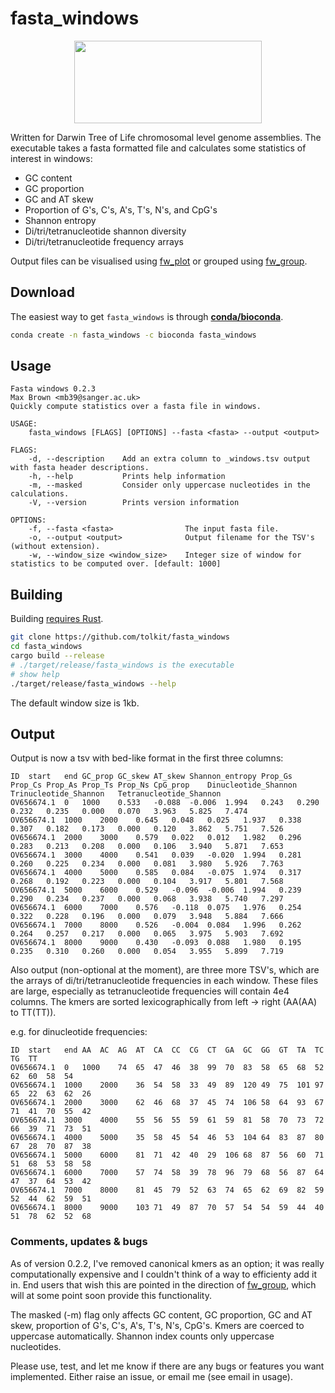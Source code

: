 # fasta_windows

<p align="center">
    <img width="300" height="132" src="https://www.darwintreeoflife.org/wp-content/themes/dtol/dist/assets/gfx/dtol-logo-round.png">
</p>

Written for Darwin Tree of Life chromosomal level genome assemblies. The executable takes a fasta formatted file and calculates some statistics of interest in windows:

- GC content
- GC proportion
- GC and AT skew
- Proportion of G's, C's, A's, T's, N's, and CpG's
- Shannon entropy
- Di/tri/tetranucleotide shannon diversity
- Di/tri/tetranucleotide frequency arrays

Output files can be visualised using <a href="https://github.com/tolkit/fw_plot">fw_plot</a> or grouped using <a href="https://github.com/tolkit/fw_group">fw_group</a>.

## Download

The easiest way to get `fasta_windows` is through <b><a href="https://anaconda.org/bioconda/fasta_windows">conda/bioconda</a></b>.

```bash
conda create -n fasta_windows -c bioconda fasta_windows
```

## Usage

```
Fasta windows 0.2.3
Max Brown <mb39@sanger.ac.uk>
Quickly compute statistics over a fasta file in windows.

USAGE:
    fasta_windows [FLAGS] [OPTIONS] --fasta <fasta> --output <output>

FLAGS:
    -d, --description    Add an extra column to _windows.tsv output with fasta header descriptions.
    -h, --help           Prints help information
    -m, --masked         Consider only uppercase nucleotides in the calculations.
    -V, --version        Prints version information

OPTIONS:
    -f, --fasta <fasta>                The input fasta file.
    -o, --output <output>              Output filename for the TSV's (without extension).
    -w, --window_size <window_size>    Integer size of window for statistics to be computed over. [default: 1000]
```

## Building

Building <a href="https://www.rust-lang.org/tools/install">requires Rust</a>. 

```bash
git clone https://github.com/tolkit/fasta_windows
cd fasta_windows
cargo build --release
# ./target/release/fasta_windows is the executable
# show help
./target/release/fasta_windows --help
```

The default window size is 1kb.

## Output

Output is now a tsv with bed-like format in the first three columns:

```
ID	start	end	GC_prop	GC_skew	AT_skew	Shannon_entropy	Prop_Gs	Prop_Cs	Prop_As	Prop_Ts	Prop_Ns	CpG_prop	Dinucleotide_Shannon	Trinucleotide_Shannon	Tetranucleotide_Shannon
OV656674.1	0	1000	0.533	-0.088	-0.006	1.994	0.243	0.290	0.232	0.235	0.000	0.070	3.963	5.825	7.474
OV656674.1	1000	2000	0.645	0.048	0.025	1.937	0.338	0.307	0.182	0.173	0.000	0.120	3.862	5.751	7.526
OV656674.1	2000	3000	0.579	0.022	0.012	1.982	0.296	0.283	0.213	0.208	0.000	0.106	3.940	5.871	7.653
OV656674.1	3000	4000	0.541	0.039	-0.020	1.994	0.281	0.260	0.225	0.234	0.000	0.081	3.980	5.926	7.763
OV656674.1	4000	5000	0.585	0.084	-0.075	1.974	0.317	0.268	0.192	0.223	0.000	0.104	3.917	5.801	7.568
OV656674.1	5000	6000	0.529	-0.096	-0.006	1.994	0.239	0.290	0.234	0.237	0.000	0.068	3.938	5.740	7.297
OV656674.1	6000	7000	0.576	-0.118	0.075	1.976	0.254	0.322	0.228	0.196	0.000	0.079	3.948	5.884	7.666
OV656674.1	7000	8000	0.526	-0.004	0.084	1.996	0.262	0.264	0.257	0.217	0.000	0.065	3.975	5.903	7.692
OV656674.1	8000	9000	0.430	-0.093	0.088	1.980	0.195	0.235	0.310	0.260	0.000	0.054	3.955	5.899	7.719
```

Also output (non-optional at the moment), are three more TSV's, which are the arrays of di/tri/tetranucleotide frequencies in each window. These files are large, especially as tetranucleotide frequencies will contain 4e4 columns. The kmers are sorted lexicographically from left -> right (AA(AA) to TT(TT)).

e.g. for dinucleotide frequencies:

```
ID	start	end	AA	AC	AG	AT	CA	CC	CG	CT	GA	GC	GG	GT	TA	TC	TG	TT
OV656674.1	0	1000	74	65	47	46	38	99	70	83	58	65	68	52	62	60	58	54
OV656674.1	1000	2000	36	54	58	33	49	89	120	49	75	101	97	65	22	63	62	26
OV656674.1	2000	3000	62	46	68	37	45	74	106	58	64	93	67	71	41	70	55	42
OV656674.1	3000	4000	55	56	55	59	61	59	81	58	70	73	72	66	39	71	73	51
OV656674.1	4000	5000	35	58	45	54	46	53	104	64	83	87	80	67	28	70	87	38
OV656674.1	5000	6000	81	71	42	40	29	106	68	87	56	60	71	51	68	53	58	58
OV656674.1	6000	7000	57	74	58	39	78	96	79	68	56	87	64	47	37	64	53	42
OV656674.1	7000	8000	81	45	79	52	63	74	65	62	69	82	59	52	44	62	59	51
OV656674.1	8000	9000	103	71	49	87	70	57	54	54	59	44	40	51	78	62	52	68
```

### Comments, updates & bugs

As of version 0.2.2, I've removed canonical kmers as an option; it was really computationally expensive and I couldn't think of a way to efficienty add it in. End users that wish this are pointed in the direction of <a href="https://github.com/tolkit/fw_group">fw_group</a>, which will at some point soon provide this functionality.

The masked (-m) flag only affects GC content, GC proportion, GC and AT skew, proportion of G's, C's, A's, T's, N's, CpG's. Kmers are coerced to uppercase automatically. Shannon index counts only uppercase nucleotides.

Please use, test, and let me know if there are any bugs or features you want implemented. Either raise an issue, or email me (see email in usage).
